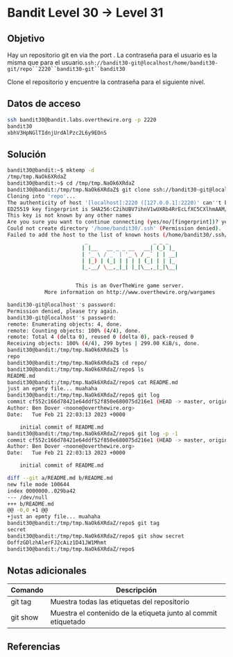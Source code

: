 # Bandit Level 30 → Level 31

## Objetivo
Hay un repositorio git en via the port . La contraseña para el usuario es la misma que para el usuario.`ssh://bandit30-git@localhost/home/bandit30-git/repo``2220``bandit30-git``bandit30`

Clone el repositorio y encuentre la contraseña para el siguiente nivel.

## Datos de acceso
``` bash
ssh bandit30@bandit.labs.overthewire.org -p 2220
bandit30
xbhV3HpNGlTIdnjUrdAlPzc2L6y9EOnS
```

## Solución
```bash
bandit30@bandit:~$ mktemp -d
/tmp/tmp.NaOk6XRdaZ
bandit30@bandit:~$ cd /tmp/tmp.NaOk6XRdaZ
bandit30@bandit:/tmp/tmp.NaOk6XRdaZ$ git clone ssh://bandit30-git@localhost:2220/home/bandit30-git/repo
Cloning into 'repo'...
The authenticity of host '[localhost]:2220 ([127.0.0.1]:2220)' can''t be established.
ED25519 key fingerprint is SHA256:C2ihUBV7ihnV1wUXRb4RrEcLfXC5CXlhmAAM/urerLY.
This key is not known by any other names
Are you sure you want to continue connecting (yes/no/[fingerprint])? yes
Could not create directory '/home/bandit30/.ssh' (Permission denied).
Failed to add the host to the list of known hosts (/home/bandit30/.ssh/known_hosts).
                         _                     _ _ _
                        | |__   __ _ _ __   __| (_) |_
                        | '_ \ / _` | '_ \ / _` | | __|
                        | |_) | (_| | | | | (_| | | |_
                        |_.__/ \__,_|_| |_|\__,_|_|\__|


                      This is an OverTheWire game server.
            More information on http://www.overthewire.org/wargames

bandit30-git@localhost''s password:
Permission denied, please try again.
bandit30-git@localhost''s password:
remote: Enumerating objects: 4, done.
remote: Counting objects: 100% (4/4), done.
remote: Total 4 (delta 0), reused 0 (delta 0), pack-reused 0
Receiving objects: 100% (4/4), 299 bytes | 299.00 KiB/s, done.
bandit30@bandit:/tmp/tmp.NaOk6XRdaZ$ ls
repo
bandit30@bandit:/tmp/tmp.NaOk6XRdaZ$ cd repo/
bandit30@bandit:/tmp/tmp.NaOk6XRdaZ/repo$ ls
README.md
bandit30@bandit:/tmp/tmp.NaOk6XRdaZ/repo$ cat README.md
just an epmty file... muahaha
bandit30@bandit:/tmp/tmp.NaOk6XRdaZ/repo$ git log
commit cf552c166d78421e64ddf52f850e680075d216e1 (HEAD -> master, origin/master, origin/HEAD)
Author: Ben Dover <noone@overthewire.org>
Date:   Tue Feb 21 22:03:13 2023 +0000

    initial commit of README.md
bandit30@bandit:/tmp/tmp.NaOk6XRdaZ/repo$ git log -p -1
commit cf552c166d78421e64ddf52f850e680075d216e1 (HEAD -> master, origin/master, origin/HEAD)
Author: Ben Dover <noone@overthewire.org>
Date:   Tue Feb 21 22:03:13 2023 +0000

    initial commit of README.md

diff --git a/README.md b/README.md
new file mode 100644
index 0000000..029ba42
--- /dev/null
+++ b/README.md
@@ -0,0 +1 @@
+just an epmty file... muahaha
bandit30@bandit:/tmp/tmp.NaOk6XRdaZ/repo$ git tag
secret
bandit30@bandit:/tmp/tmp.NaOk6XRdaZ/repo$ git show secret
OoffzGDlzhAlerFJ2cAiz1D41JW1Mhmt
bandit30@bandit:/tmp/tmp.NaOk6XRdaZ/repo$
```

## Notas adicionales
| Comando | Descripción |
| ------ | ------ |
| git tag | Muestra todas las etiquetas del repositorio |
| git show | Muestra el contenido de la etiqueta junto al commit etiquetado |

## Referencias

